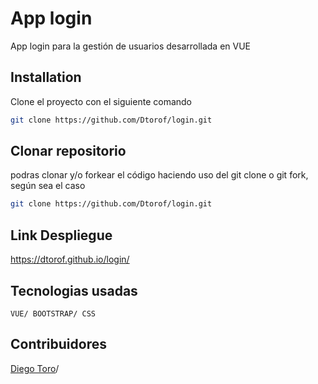# App login

App login para la gestión de usuarios desarrollada en VUE
## Installation
Clone el proyecto con el siguiente comando

```bash
git clone https://github.com/Dtorof/login.git
```
## Clonar repositorio
podras clonar y/o forkear el código haciendo uso del git clone o git fork, según sea el caso

```bash
git clone https://github.com/Dtorof/login.git
```

## Link Despliegue
https://dtorof.github.io/login/

## Tecnologias usadas
`VUE/ BOOTSTRAP/ CSS`

## Contribuidores

[Diego Toro](https://github.com/Dtorof)/
